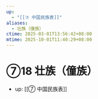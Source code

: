 ```yaml
---
up:
  - "[[⑦ 中国民族表]]"
aliases:
  - 壮族（僮族）
ctime: 2025-03-01T13:56:42+08:00
mtime: 2025-10-01T11:40:29+08:00
---
```


# ⑦18 壮族（僮族）

- up: [[⑦ 中国民族表]]
